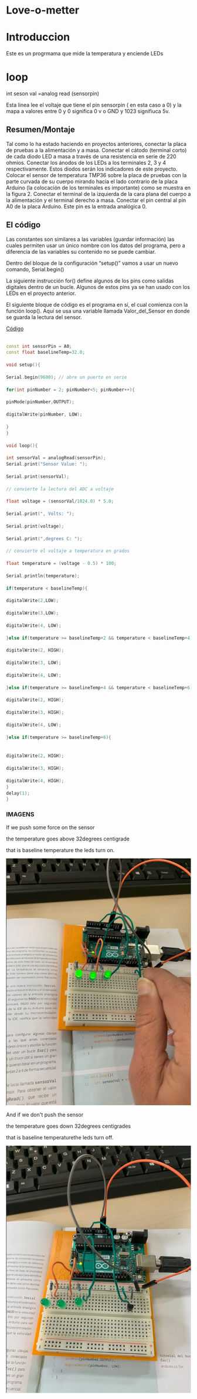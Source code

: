 # Love-o-metter 

# Introduccion 

Este es un progrmama que mide la temperatura y enciende LEDs

# loop 

int seson val =analog read (sensorpin) 

Esta linea lee el voltaje que tiene el pin sensorpin ( en esta caso a 0) y la mapa a valores entre 0 y                                                               0 significa  0 v o GND y 1023 signifiuca 5v.

## Resumen/Montaje

 Tal como lo ha estado haciendo en proyectos anteriores, conectar la placa de 
 pruebas a la alimentación y a masa.
 Conectar el cátodo (terminal corto) de cada diodo LED a masa a través de una 
 resistencia en serie de 220 ohmios. Conectar los ánodos de los LEDs  a los 
 terminales 2, 3 y 4 respectivamente. Estos diodos serán los indicadores de este 
 proyecto.
 Colocar el sensor de temperatura TMP36 sobre la placa de pruebas con la parte 
 curvada de su cuerpo mirando hacía el lado contrario de la placa Arduino (la 
 colocación de los terminales es importante) como se muestra en la figura 2. 
 Conectar el terminal de la izquierda de la cara plana del cuerpo a la alimentación 
 y el terminal derecho a masa. Conectar el pin central al pin A0 de la placa 
 Arduino. Este pin es la entrada analógica 0.

 ## El código 

 Las constantes son similares a las variables (guardar información) las cuales permiten usar
un único nombre con los datos del programa, pero a diferencia de las variables su 
contenido no se puede cambiar.

Dentro del bloque de la configuración “setup()” vamos a usar un nuevo comando, 
Serial.begin()

La siguiente instrucción for() define algunos de los pins como salidas digitales dentro de 
un bucle. Algunos de estos pins ya se han usado con los LEDs en el proyecto anterior. 

El siguiente bloque de código es el programa en sí, el cual comienza con la función loop(). 
Aquí se usa una variable llamada Valor_del_Sensor en donde se guarda la lectura del 
sensor.

[Código](https://github.com/umershahzad12/arduino/blob/main/medidor%20de%20amor.ino)

``` C++

const int sensorPin = A0;
const float baselineTemp=32.0;

void setup(){

Serial.begin(9600); // abre un puerto en serie

for(int pinNumber = 2; pinNumber<5; pinNumber++){
  
pinMode(pinNumber,OUTPUT);

digitalWrite(pinNumber, LOW);

}
}

void loop(){

int sensorVal = analogRead(sensorPin);
Serial.print("Sensor Value: ");

Serial.print(sensorVal);

// convierte la lectura del ADC a voltaje

float voltage = (sensorVal/1024.0) * 5.0;

Serial.print(", Volts: ");

Serial.print(voltage);

Serial.print(",degrees C: ");

// convierte el voltaje a temperatura en grados

float temperature = (voltage - 0.5) * 100;

Serial.println(temperature);

if(temperature < baselineTemp){

digitalWrite(2,LOW);

digitalWrite(3,LOW);

digitalWrite(4, LOW);

}else if(temperature >= baselineTemp+2 && temperature < baselineTemp+4){

digitalWrite(2, HIGH);

digitalWrite(3, LOW);

digitalWrite(4, LOW);

}else if(temperature >= baselineTemp+4 && temperature < baselineTemp+6){

digitalWrite(2, HIGH);

digitalWrite(3, HIGH);

digitalWrite(4, LOW);

}else if(temperature >= baselineTemp+6){


digitalWrite(2, HIGH);

digitalWrite(3, HIGH);

digitalWrite(4, HIGH);
}
delay(1);
}
```
### IMAGENS

If we push some force on the sensor

the temperature goes above 32degrees centigrade

that is baseline temperature the leds turn on.

![](https://github.com/Hanzla55/Arduino/blob/main/MEDIDOR%201.png?raw=true)

And if we don't push the sensor

the temperature goes down 32degrees centigrades

that is baseline temperaturethe leds turn off.

![](https://github.com/Hanzla55/Arduino/blob/main/MEDIDOR%202%20.png?raw=true)
